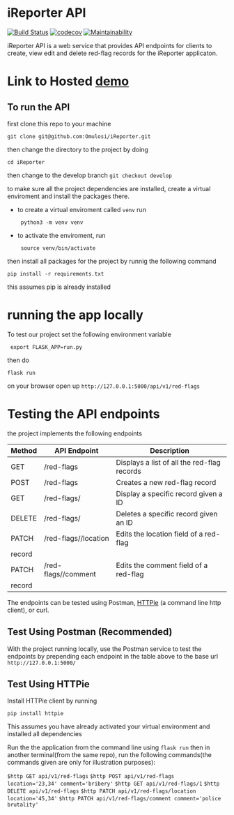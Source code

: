 # iReporter API
[![Build Status](https://travis-ci.com/Omulosi/iReporter.svg?branch=ch-configure-deploy-file-162371370)](https://travis-ci.com/Omulosi/iReporter)
[![codecov](https://codecov.io/gh/Omulosi/iReporter/branch/bg-record-model-tests-162368299/graph/badge.svg)](https://codecov.io/gh/Omulosi/iReporter)
[![Maintainability](https://api.codeclimate.com/v1/badges/a99a88d28ad37a79dbf6/maintainability)](https://codeclimate.com/github/codeclimate/codeclimate/maintainability)


iReporter API is a web service that provides API endpoints for clients to create, view edit and delete red-flag records for the iReporter applicaton.


# Link to Hosted [demo](https://iwhistler.herokuapp.com)

## To run the API  ##
first clone this repo to your machine 

 ``` git clone git@github.com:Omulosi/iReporter.git ```

then change the directory to the project by doing

``` cd iReporter ```

then change to the develop branch
    ``` git checkout develop ```

to make sure all the project dependencies are installed, create a virtual enviroment and install the packages there.

* to create a virtual enviroment called `venv` run


    ``` python3 -m venv venv```

* to activate the enviroment, run

    ``` source venv/bin/activate```

then install all packages for the project by runnig the following command

``` pip install -r requirements.txt ```

this assumes pip is already installed

# running the app locally 
To test our project set the following environment variable

``` export FLASK_APP=run.py```

then do

``` flask run ```

on your browser open up `http://127.0.0.1:5000/api/v1/red-flags`

# Testing the API endpoints 

the project implements the following endpoints

|Method | API Endpoint | Description|
|-------|--------------|------------|
|GET | /red-flags | Displays a list of all the red-flag records|
|POST | /red-flags | Creates a new red-flag record|
|GET | /red-flags/<id>| Display a specific record given a ID|
|DELETE | /red-flags/<id>| Deletes a specific record given an ID|
|PATCH | /red-flags/<id>/location| Edits the location field of a red-flag
record|
| PATCH | /red-flags/<id>/comment| Edits the comment field of a red-flag
record|

The endpoints can be tested using Postman, [HTTPie](https://httpie.org/doc) (a command line http client), or curl.

## Test Using **Postman** (Recommended)
With the project running locally, use the Postman service to test the endpoints by prepending each endpoint in the table above to the base url `http://127.0.0.1:5000/`

## Test Using HTTPie

Install HTTPie client by running

`pip install httpie`

This assumes you have already activated your virtual environment and installed all dependencies

Run the the application from the command line using `flask run` then in another terminal(from the same repo), run the following commands(the commands given are only for illustration purposes):

`$http GET api/v1/red-flags`
`$http POST api/v1/red-flags location='23,34' comment='bribery'`
`$http GET api/v1/red-flags/1`
`$http DELETE api/v1/red-flags`
`$http PATCH api/v1/red-flags/location location='45,34'`
`$http PATCH api/v1/red-flags/comment comment='police brutality'`
    
